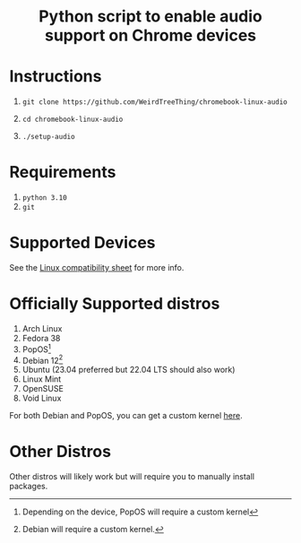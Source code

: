 <h1 align="center">Python script to enable audio support on Chrome devices</h1>

# Instructions
1.     git clone https://github.com/WeirdTreeThing/chromebook-linux-audio
2.     cd chromebook-linux-audio
3.     ./setup-audio

# Requirements
1. `python 3.10`
2. `git`

# Supported Devices
See the [Linux compatibility sheet](https://docs.google.com/spreadsheets/d/1udREts28cIrCL5tnPj3WpnOPOhWk76g3--tfWbtxi6Q/edit#gid=0) for more info.

# Officially Supported distros
1. Arch Linux
2. Fedora 38
3. PopOS[^1]
4. Debian 12[^2]
5. Ubuntu (23.04 preferred but 22.04 LTS should also work)
6. Linux Mint 
7. OpenSUSE
8. Void Linux

[^1]: Depending on the device, PopOS will require a custom kernel

[^2]: Debian will require a custom kernel.

For both Debian and PopOS, you can get a custom kernel [here](https://tree123.org/chrultrabook/debian-kernel/linux-image-6.5.4-chrultrabook_6.5.4-1_amd64.deb).

# Other Distros
Other distros will likely work but will require you to manually install packages.
